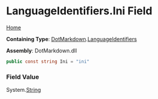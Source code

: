 <a name="_top"></a>

# LanguageIdentifiers\.Ini Field

[Home](../../../README.md#_top)

**Containing Type**: [DotMarkdown](../../README.md#_top)\.[LanguageIdentifiers](../README.md#_top)

**Assembly**: DotMarkdown\.dll

```csharp
public const string Ini = "ini"
```

### Field Value

System\.[String](https://docs.microsoft.com/en-us/dotnet/api/system.string)